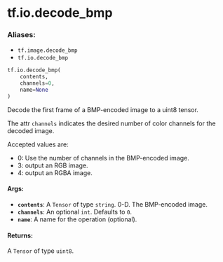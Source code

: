 <div itemscope itemtype="http://developers.google.com/ReferenceObject">
<meta itemprop="name" content="tf.io.decode_bmp" />
<meta itemprop="path" content="Stable" />
</div>

# tf.io.decode_bmp

### Aliases:

* `tf.image.decode_bmp`
* `tf.io.decode_bmp`

``` python
tf.io.decode_bmp(
    contents,
    channels=0,
    name=None
)
```

Decode the first frame of a BMP-encoded image to a uint8 tensor.

The attr `channels` indicates the desired number of color channels for the
decoded image.

Accepted values are:

*   0: Use the number of channels in the BMP-encoded image.
*   3: output an RGB image.
*   4: output an RGBA image.

#### Args:

* <b>`contents`</b>: A `Tensor` of type `string`. 0-D.  The BMP-encoded image.
* <b>`channels`</b>: An optional `int`. Defaults to `0`.
* <b>`name`</b>: A name for the operation (optional).


#### Returns:

A `Tensor` of type `uint8`.